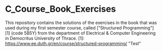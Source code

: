 # C_Course_Book_Exercises
This repository contains the solutions of the exercises in the book that was used during my first semester course, called ["Structured Programming"] [1] (code 5B5Y) from the department of Electrical &amp; Computer Engineering in Democritus University of Thrace.
[1]: <https://www.ee.duth.gr/en/course/structured-programming/> "Test"
